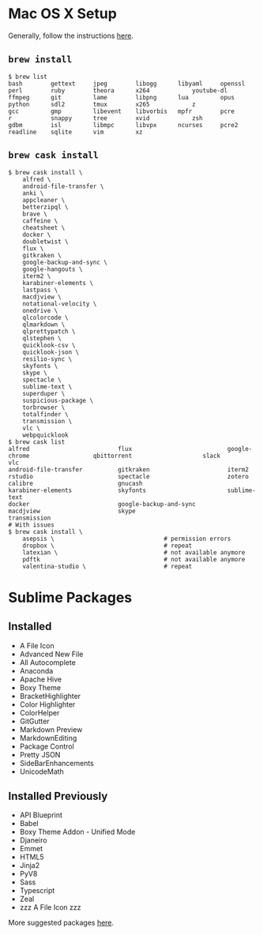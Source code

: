 # Mac OS X Setup
Generally, follow the instructions [here](http://sourabhbajaj.com/mac-setup/).

## `brew install`
```
$ brew list
bash        gettext     jpeg        libogg      libyaml     openssl     perl        ruby        theora      x264            youtube-dl
ffmpeg      git         lame        libpng      lua         opus        python      sdl2        tmux        x265            z
gcc         gmp         libevent    libvorbis   mpfr        pcre        r           snappy      tree        xvid            zsh
gdbm        isl         libmpc      libvpx      ncurses     pcre2       readline    sqlite      vim         xz
```

## `brew cask install`
```
$ brew cask install \
    alfred \
    android-file-transfer \
    anki \
    appcleaner \
    betterzipql \
    brave \
    caffeine \
    cheatsheet \
    docker \
    doubletwist \
    flux \
    gitkraken \
    google-backup-and-sync \
    google-hangouts \
    iterm2 \
    karabiner-elements \
    lastpass \
    macdjview \
    notational-velocity \
    onedrive \
    qlcolorcode \
    qlmarkdown \
    qlprettypatch \
    qlstephen \
    quicklook-csv \
    quicklook-json \
    resilio-sync \
    skyfonts \
    skype \
    spectacle \
    sublime-text \
    superduper \
    suspicious-package \
    torbrowser \
    totalfinder \
    transmission \
    vlc \
    webpquicklook
$ brew cask list
alfred                         flux                           google-chrome                  qbittorrent                    slack                          vlc
android-file-transfer          gitkraken                      iterm2                         rstudio                        spectacle                      zotero
calibre                        gnucash                        karabiner-elements             skyfonts                       sublime-text
docker                         google-backup-and-sync         macdjview                      skype                          transmission
# With issues
$ brew cask install \
    asepsis \                               # permission errors
    dropbox \                               # repeat
    latexian \                              # not available anymore
    pdftk                                   # not available anymore
    valentina-studio \                      # repeat
```

# Sublime Packages
## Installed
- A File Icon
- Advanced New File
- All Autocomplete
- Anaconda
- Apache Hive
- Boxy Theme
- BracketHighlighter
- Color Highlighter
- ColorHelper
- GitGutter
- Markdown Preview
- MarkdownEditing
- Package Control
- Pretty JSON
- SideBarEnhancements
- UnicodeMath

## Installed Previously
- API Blueprint
- Babel
- Boxy Theme Addon - Unified Mode
- Djaneiro
- Emmet
- HTML5
- Jinja2
- PyV8
- Sass
- Typescript
- Zeal
- zzz A File Icon zzz

More suggested packages [here](http://sourabhbajaj.com/mac-setup/SublimeText/Plugins.html).
